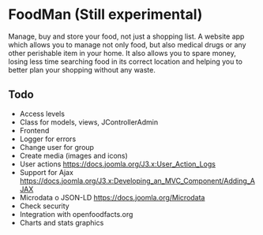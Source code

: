 # FoodMan (Still experimental)

Manage, buy and store your food, not just a shopping list.
A website app which allows you to manage not only food, but also medical drugs or any other perishable item in your home.
It also allows you to spare money, losing less time searching food in its correct location and helping you to better plan your shopping without any waste.  

Todo
-------------

- Access levels
- Class for models, views, JControllerAdmin
- Frontend
- Logger for errors
- Change user for group
- Create media (images and icons)
- User actions https://docs.joomla.org/J3.x:User_Action_Logs
- Support for Ajax https://docs.joomla.org/J3.x:Developing_an_MVC_Component/Adding_AJAX
- Microdata o JSON-LD https://docs.joomla.org/Microdata
- Check security
- Integration with openfoodfacts.org
- Charts and stats graphics

